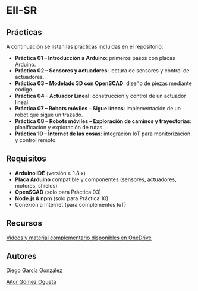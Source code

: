 # EII-SR

## Prácticas

A continuación se listan las prácticas incluidas en el repositorio:

- **Práctica 01 – Introducción a Arduino**: primeros pasos con placas Arduino.  
- **Práctica 02 – Sensores y actuadores**: lectura de sensores y control de actuadores.  
- **Práctica 03 – Modelado 3D con OpenSCAD**: diseño de piezas mediante código.  
- **Práctica 04 – Actuador Lineal**: construcción y control de un actuador lineal.  
- **Práctica 07 – Robots móviles – Sigue líneas**: implementación de un robot que sigue un trazado.  
- **Práctica 08 – Robots móviles – Exploración de caminos y trayectorias**: planificación y exploración de rutas.  
- **Práctica 10 – Internet de las cosas**: integración IoT para monitorización y control remoto.  

## Requisitos

- **Arduino IDE** (versión ≥ 1.8.x)  
- **Placa Arduino** compatible y componentes (sensores, actuadores, motores, shields)  
- **OpenSCAD** (solo para Práctica 03)  
- **Node.js & npm** (solo para Práctica 10)  
- Conexión a Internet (para complementos IoT)  

## Recursos

[Vídeos y material complementario disponibles en OneDrive](https://unioviedo-my.sharepoint.com/personal/uo294066_uniovi_es/_layouts/15/onedrive.aspx?id=/personal/uo294066_uniovi_es/Documents/Tercer_Curso/Semestre_1/SR/Videos
)


## Autores


[Diego García González](https://github.com/DiegoLangreo7)

[Aitor Gómez Ogueta](https://github.com/Aitorsiius)
